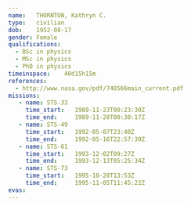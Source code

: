 ```yaml
---
name:	THORNTON, Kathryn C.
type:	civilian
dob:	1952-08-17
gender:	Female
qualifications:
  - BSc in physics
  - MSc in physics
  - PhD in physics
timeinspace:	40d15h15m
references:
  - http://www.nasa.gov/pdf/740566main_current.pdf
missions:
   - name: STS-33
     time_start:   1989-11-23T00:23:30Z
     time_end:     1989-11-28T00:30:17Z
   - name: STS-49
     time_start:   1992-05-07T23:40Z
     time_end:     1992-05-16T22:57:39Z
   - name: STS-61
     time_start:   1993-12-02T09:27Z
     time_end:     1993-12-13T05:25:34Z
   - name: STS-73
     time_start:   1995-10-20T13:53Z
     time_end:     1995-11-05T11:45:22Z
evas:
---
```

